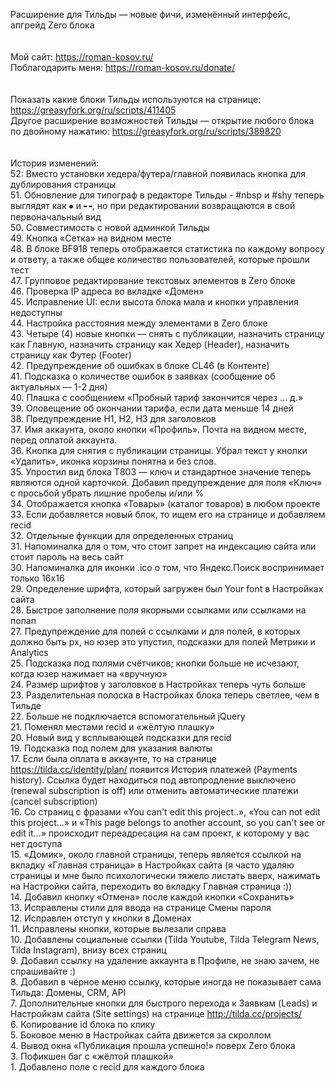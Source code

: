 Расширение для Тильды — новые фичи, изменённый интерфейс, апгрейд Zero блока
<br>
<br>
<br>Мой сайт: https://roman-kosov.ru/
<br>Поблагодарить меня: https://roman-kosov.ru/donate/
<br>
<br>
<br>Показать какие блоки Тильды используются на странице: https://greasyfork.org/ru/scripts/411405
<br>Другое расширение возможностей Тильды — открытие любого блока по двойному нажатию: https://greasyfork.org/ru/scripts/389820
<br>
<br>
<br>История изменений:
<br>52: Вместо установки хедера/футера/главной появилась кнопка для дублирования страницы
<br>51. Обновление для типограф в редакторе Тильды - #nbsp и #shy теперь выглядят как ⦁ и ╍, но при редактировании возвращаются в свой первоначальный вид
<br>50. Совместимость с новой админкой Тильды
<br>49. Кнопка «Сетка» на видном месте
<br>48. В блоке BF918 теперь отображается статистика по каждому вопросу и ответу, а также общее количество пользователей, которые прошли тест
<br>47. Групповое редактирование текстовых элементов в Zero блоке
<br>46. Проверка IP адреса во вкладке «Домен»
<br>45. Исправление UI: если высота блока мала и кнопки управления недоступны
<br>44. Настройка расстояния между элементами в Zero блоке
<br>43. Четыре (4) новые кнопки — снять с публикации, назначить страницу как Главную, назначить страницу как Хедер (Header), назначить страницу как Футер (Footer)
<br>42. Предупреждение об ошибках в блоке CL46 (в Контенте)
<br>41. Подсказка о количестве ошибок в заявках (сообщение об актуальных — 1-2 дня)
<br>40. Плашка с сообщением «Пробный тариф закончится через ... д.»
<br>39. Оповещение об окончании тарифа, если дата меньше 14 дней
<br>38. Предупреждение H1, H2, H3 для заголовков
<br>37. Имя аккаунта, около кнопки «Профиль». Почта на видном месте, перед оплатой аккаунта.
<br>36. Кнопка для снятия с публикации страницы. Убрал текст у кнопки «Удалить», иконка корзины понятна и без слов.
<br>35. Упростил вид блока T803 — ключ и стандартное значение теперь являются одной карточкой. Добавил предупреждение для поля «Ключ» с просьбой убрать лишние пробелы и/или %
<br>34. Отображается кнопка «Товары» (каталог товаров) в любом проекте
<br>33. Если добавляется новый блок, то ищем его на странице и добавляем recid
<br>32. Отдельные функции для определенных страниц
<br>31. Напоминалка для о том, что стоит запрет на индексацию сайта или стоит пароль на весь сайт
<br>30. Напоминалка для иконки .ico о том, что Яндекс.Поиск воспринимает только 16x16
<br>29. Определение шрифта, который загружен был Your font в Настройках сайта
<br>28. Быстрое заполнение поля якорными ссылками или ссылками на попап
<br>27. Предупреждение для полей с ссылками и для полей, в которых должно быть px, но юзер это упустил, подсказки для полей Метрики и Analytics
<br>25. Подсказка под полями счётчиков; кнопки больше не исчезают, когда юзер нажимает на «вручную»
<br>24. Размер шрифтов у заголовков в Настройках теперь чуть больше
<br>23. Разделительная полоска в Настройках блока теперь светлее, чем в Тильде
<br>22. Больше не подключается вспомогательный jQuery
<br>21. Поменял местами recid и «жёлтую плашку»
<br>20. Новый вид у всплывающей подсказки для recid
<br>19. Подсказка под полем для указания валюты
<br>17. Если была оплата в аккаунте, то на странице https://tilda.cc/identity/plan/ появится История платежей (Payments history). Ссылка будет находиться под автопродление выключено (renewal subscription is off) или отменить автоматические платежи (cancel subscription)
<br>16. Со страниц с фразами «You can't edit this project..», «You can not edit this project...» и «This page belongs to another account, so you can't see or edit it...» происходит переадресация на сам проект, к которому у вас нет доступа
<br>15. «Домик», около главной страницы, теперь является ссылкой на вкладку «Главная страница» в Настройках сайта (я часто удаляю страницы и мне было психологически тяжело листать вверх, нажимать на Настройки сайта, переходить во вкладку Главная страница :))
<br>14. Добавил кнопку «Отмена» после каждой кнопки «Сохранить»
<br>13. Исправлены стили для ввода на странице Смены пароля
<br>12. Исправлен отступ у кнопки в Доменах
<br>11. Исправлены кнопки, которые вылезали справа
<br>10. Добавлены социальные ссылки (Tilda Youtube, Tilda Telegram News, Tilda Instagram), внизу всех страниц
<br>9. Добавил ссылку на удаление аккаунта в Профиле, не знаю зачем, не спрашивайте :)
<br>8. Добавил в чёрное меню ссылку, которые иногда не показывает сама Тильда: Домены, CRM, API
<br>7. Дополнительные кнопки для быстрого перехода к Заявкам (Leads) и Настройкам сайта (Site settings) на странице http://tilda.cc/projects/
<br>6. Копирование id блока по клику
<br>5. Боковое меню в Настройках сайта движется за скроллом
<br>4. Вывод окна «Публикация прошла успешно!» поверх Zero блока
<br>3. Пофикшен баг с «жёлтой плашкой»
<br>1. Добавлено поле с recid для каждого блока
